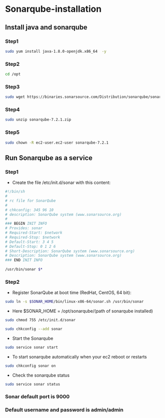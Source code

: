 # Sonarqube-installation
## Install java and sonarqube
### Step1
```sh
sudo yum install java-1.8.0-openjdk.x86_64  -y
```
### Step2
```sh
cd /opt
```
### Step3
```sh
sudo wget https://binaries.sonarsource.com/Distribution/sonarqube/sonarqube-7.2.1.zip
```
### Step4
```sh
sudo unzip sonarqube-7.2.1.zip
```
### Step5
```sh
sudo chown -R ec2-user.ec2-user sonarqube-7.2.1
```
## Run Sonarqube as a service
### Step1
* Create the file /etc/init.d/sonar with this content:
```sh
#!/bin/sh
#
# rc file for SonarQube
#
# chkconfig: 345 96 10
# description: SonarQube system (www.sonarsource.org)
#
### BEGIN INIT INFO
# Provides: sonar
# Required-Start: $network
# Required-Stop: $network
# Default-Start: 3 4 5
# Default-Stop: 0 1 2 6
# Short-Description: SonarQube system (www.sonarsource.org)
# Description: SonarQube system (www.sonarsource.org)
### END INIT INFO
 
/usr/bin/sonar $*
```
### Step2
* Register SonarQube at boot time (RedHat, CentOS, 64 bit):
```sh
sudo ln -s $SONAR_HOME/bin/linux-x86-64/sonar.sh /usr/bin/sonar
```
* Here $SONAR_HOME = /opt/sonarqube/(path of sonarqube installed)
```sh
sudo chmod 755 /etc/init.d/sonar
```
```sh
sudo chkconfig --add sonar
```
* Start the Sonarqube
```sh
sudo service sonar start
```
* To start sonarqube automatically when your ec2 reboot or restarts
```sh
sudo chkconfig sonar on
```
* Check the sonarqube status
```sh
sudo service sonar status
```
### Sonar default port is 9000
### Default username and password is admin/admin
